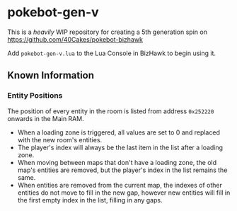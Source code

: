 # pokebot-gen-v
 
This is a _heavily_ WIP repository for creating a 5th generation spin on https://github.com/40Cakes/pokebot-bizhawk 

Add `pokebot-gen-v.lua` to the Lua Console in BizHawk to begin using it.

## Known Information
### Entity Positions
The position of every entity in the room is listed from address `0x252220` onwards in the Main RAM. 
- When a loading zone is triggered, all values are set to 0 and replaced with the new room's entities. 
- The player's index will always be the last item in the list after a loading zone. 
- When moving between maps that don't have a loading zone, the old map's entities are removed, but the player's index in the list remains the same. 
- When entities are removed from the current map, the indexes of other entities do not move to fill in the new gap, however new entities will fill in the first empty index in the list, filling in any gaps.
